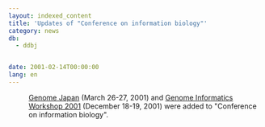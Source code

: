 ```yaml
---
layout: indexed_content
title: 'Updates of "Conference on information biology"'
category: news
db:
  - ddbj


date: 2001-02-14T00:00:00
lang: en
---
```


<dd><a href="http://www.healthtech.com/2001/gjp/index.htm">Genome Japan</a> (March 26-27, 2001) and <a href="http://giw.ims.u-tokyo.ac.jp/giw2001/index.html"> Genome Informatics Workshop 2001</a> (December 18-19, 2001) were added to "Conference on information biology".</dd>
